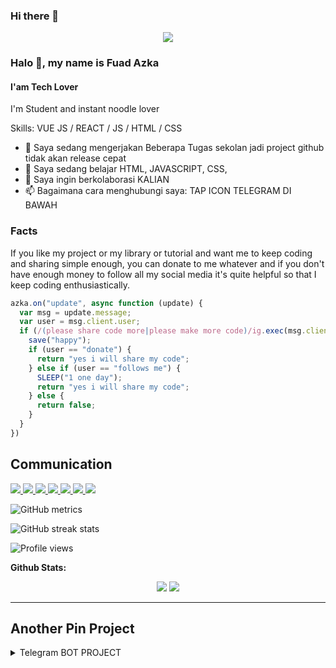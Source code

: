 ### Hi there 👋

<p align="center">
<img src="https://github.com/insaneazka/insaneazka/blob/main/insaneazka.jpg?raw=true"/>
</p>

### Halo 👋, my name is Fuad Azka
#### I'am Tech Lover
I'm Student and instant noodle lover

Skills: VUE JS / REACT / JS / HTML / CSS

- 🔭 Saya sedang mengerjakan Beberapa Tugas sekolan jadi project github tidak akan release cepat 
- 🌱 Saya sedang belajar HTML, JAVASCRIPT, CSS,  
- 👯 Saya ingin berkolaborasi KALIAN 
- 📫 Bagaimana cara menghubungi saya: TAP ICON TELEGRAM DI BAWAH 

### Facts
If you like my project or my library or tutorial and want me to keep coding and sharing simple enough, you can donate to me whatever and if you don't have enough money to follow all my social media it's quite helpful so that I keep coding enthusiastically.

```js
azka.on("update", async function (update) {
  var msg = update.message;
  var user = msg.client.user;
  if (/(please share code more|please make more code)/ig.exec(msg.client.message)) {
    save("happy");
    if (user == "donate") {
      return "yes i will share my code";
    } else if (user == "follows me") {
      SLEEP("1 one day");
      return "yes i will share my code";
    } else {
      return false;
    }
  }
})
```

<h2> Communication </h2>
 <p>

<a href="https://www.linkedin.com/in/isaneazka">
<img src="https://user-images.githubusercontent.com/25087769/87172072-530a5080-c2dc-11ea-8e2c-8ee4dbf3394b.png"/>
</a>
<a href="mailto:insaneazka@gmail.com">
<img src="https://user-images.githubusercontent.com/25087769/87174308-a4680f00-c2df-11ea-90b0-5fa1fa76d2f1.png"/>
</a>
<a href="https://www.youtube.com/channel/UCjbSpwL1nGHnAEHN2fbh7DQ">
<img src="https://user-images.githubusercontent.com/25087769/97784839-5fc7f280-1bb2-11eb-8b1f-c17fc54fb428.png"/>
</a>
<a href="http://insaneazka.github.io">
<img src="https://user-images.githubusercontent.com/25087769/87176037-2c4f1880-c2e2-11ea-8a13-41c90b711b9f.png"/>
</a>
<a href="https://gitlab.com/insaneazka">
<img src="https://user-images.githubusercontent.com/25087769/87174063-54894800-c2df-11ea-9620-b2fbf36c3e34.png"/>
</a>
<a href="https://codepen.io/insaneazka">
<img src="https://user-images.githubusercontent.com/25087769/87174133-6cf96280-c2df-11ea-9134-09bacdfb3464.png"/>
</a>
<a href="https://www.twitter.com/insaneazka">
<img src="https://user-images.githubusercontent.com/25087769/87172407-de83e180-c2dc-11ea-9479-a894758266c3.png"/>
</a>
</p>


![GitHub metrics](https://metrics.lecoq.io/insaneazka)  

![GitHub streak stats](https://github-readme-streak-stats.herokuapp.com/?user=insaneazka)  

![Profile views](https://gpvc.arturio.dev/insaneazka)  



**Github Stats:**

<p align="center">
  

  <img src="https://github-readme-stats.vercel.app/api?username=insaneazka&hide=stars&show_icons=true&theme=dracula&line_height=32">
  <img src="https://github-readme-stats.vercel.app/api/top-langs/?username=insaneazka&count_private=true&theme=dracula">

</p>

 ---

## Another Pin Project
<details>
  <summary>Telegram BOT PROJECT</summary>
  <a href="https://github.com/insaneazka/telegrambot-scriptgoogle">
    <img src="https://github-readme-stats.vercel.app/api/pin/?username=insaneazka&repo=telegrambot-scriptgoogle">
  </a>
</details>
